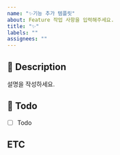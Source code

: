 ```yaml
---
name: "✨기능 추가 템플릿"
about: Feature 작업 사항을 입력해주세요.
title: "✨"
labels: ""
assignees: ""
---
```


## 💬 Description

설명을 작성하세요.

## 📝 Todo

-   [ ] Todo

## ETC
